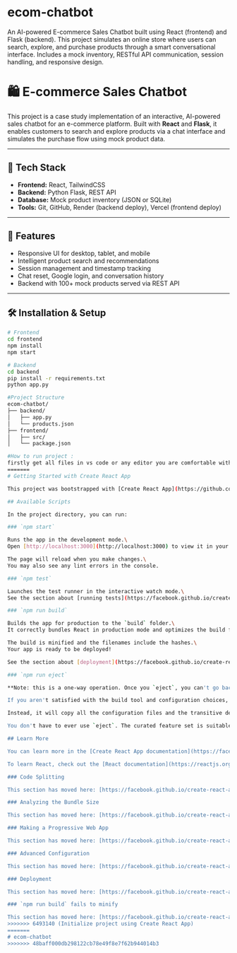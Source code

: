 # ecom-chatbot
An AI-powered E-commerce Sales Chatbot built using React (frontend) and Flask (backend). This project simulates an online store where users can search, explore, and purchase products through a smart conversational interface. Includes a mock inventory, RESTful API communication, session handling, and responsive design.

# 🛍️ E-commerce Sales Chatbot

This project is a case study implementation of an interactive, AI-powered sales chatbot for an e-commerce platform. Built with **React** and **Flask**, it enables customers to search and explore products via a chat interface and simulates the purchase flow using mock product data.

---

## 🔧 Tech Stack
- **Frontend:** React, TailwindCSS
- **Backend:** Python Flask, REST API
- **Database:** Mock product inventory (JSON or SQLite)
- **Tools:** Git, GitHub, Render (backend deploy), Vercel (frontend deploy)

---

## 🚀 Features
- Responsive UI for desktop, tablet, and mobile
- Intelligent product search and recommendations
- Session management and timestamp tracking
- Chat reset, Google login, and conversation history
- Backend with 100+ mock products served via REST API

---

## 🛠️ Installation & Setup
```bash
# Frontend
cd frontend
npm install
npm start

# Backend
cd backend
pip install -r requirements.txt
python app.py

#Project Structure
ecom-chatbot/
├── backend/
│   ├── app.py
│   └── products.json
├── frontend/
│   ├── src/
│   └── package.json

#How to run project :
firstly get all files in vs code or any editor you are comfortable with then just run app.py file in cmd as per it store in that particular folder so flask backend starts running then in vs code start running frontend then whole project run successfully.
=======
# Getting Started with Create React App

This project was bootstrapped with [Create React App](https://github.com/facebook/create-react-app).

## Available Scripts

In the project directory, you can run:

### `npm start`

Runs the app in the development mode.\
Open [http://localhost:3000](http://localhost:3000) to view it in your browser.

The page will reload when you make changes.\
You may also see any lint errors in the console.

### `npm test`

Launches the test runner in the interactive watch mode.\
See the section about [running tests](https://facebook.github.io/create-react-app/docs/running-tests) for more information.

### `npm run build`

Builds the app for production to the `build` folder.\
It correctly bundles React in production mode and optimizes the build for the best performance.

The build is minified and the filenames include the hashes.\
Your app is ready to be deployed!

See the section about [deployment](https://facebook.github.io/create-react-app/docs/deployment) for more information.

### `npm run eject`

**Note: this is a one-way operation. Once you `eject`, you can't go back!**

If you aren't satisfied with the build tool and configuration choices, you can `eject` at any time. This command will remove the single build dependency from your project.

Instead, it will copy all the configuration files and the transitive dependencies (webpack, Babel, ESLint, etc) right into your project so you have full control over them. All of the commands except `eject` will still work, but they will point to the copied scripts so you can tweak them. At this point you're on your own.

You don't have to ever use `eject`. The curated feature set is suitable for small and middle deployments, and you shouldn't feel obligated to use this feature. However we understand that this tool wouldn't be useful if you couldn't customize it when you are ready for it.

## Learn More

You can learn more in the [Create React App documentation](https://facebook.github.io/create-react-app/docs/getting-started).

To learn React, check out the [React documentation](https://reactjs.org/).

### Code Splitting

This section has moved here: [https://facebook.github.io/create-react-app/docs/code-splitting](https://facebook.github.io/create-react-app/docs/code-splitting)

### Analyzing the Bundle Size

This section has moved here: [https://facebook.github.io/create-react-app/docs/analyzing-the-bundle-size](https://facebook.github.io/create-react-app/docs/analyzing-the-bundle-size)

### Making a Progressive Web App

This section has moved here: [https://facebook.github.io/create-react-app/docs/making-a-progressive-web-app](https://facebook.github.io/create-react-app/docs/making-a-progressive-web-app)

### Advanced Configuration

This section has moved here: [https://facebook.github.io/create-react-app/docs/advanced-configuration](https://facebook.github.io/create-react-app/docs/advanced-configuration)

### Deployment

This section has moved here: [https://facebook.github.io/create-react-app/docs/deployment](https://facebook.github.io/create-react-app/docs/deployment)

### `npm run build` fails to minify

This section has moved here: [https://facebook.github.io/create-react-app/docs/troubleshooting#npm-run-build-fails-to-minify](https://facebook.github.io/create-react-app/docs/troubleshooting#npm-run-build-fails-to-minify)
>>>>>>> 6493140 (Initialize project using Create React App)
=======
# ecom-chatbot
>>>>>>> 48baff000db298122cb78e49f8e7f62b944014b3
